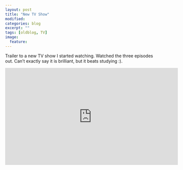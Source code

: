 ```yaml
---
layout: post
title: "New TV Show"
modified:
categories: blog
excerpt: ""
tags: [oldblog, TV]
image:
  feature:
---
```


Trailer to a new TV show I started watching. Watched the three episodes out. Can’t exactly say it is brilliant, but it beats studying :).

<iframe width="560" height="315" src="https://www.youtube.com/embed/XaVpKVDeQEE" frameborder="0" allowfullscreen></iframe>
